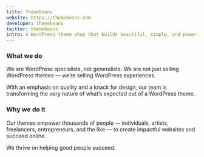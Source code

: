 ```yaml
---
title: ThemeBeans
website: https://themebeans.com
developer: themebeans
twitter: themebeans
intro: A WordPress theme shop that builds beautiful, simple, and powerful products for people and businesses.
---
```

### What we do
We are WordPress specialists, not generalists. We are not just selling WordPress themes — we’re selling WordPress experiences.

With an emphasis on quality and a knack for design, our team is transforming the very nature of what’s expected out of a WordPress theme.

### Why we do it
Our themes empower thousands of people — individuals, artists, freelancers, entrepreneurs, and the like — to create impactful websites and succeed online.

We thrive on helping good people succeed.

